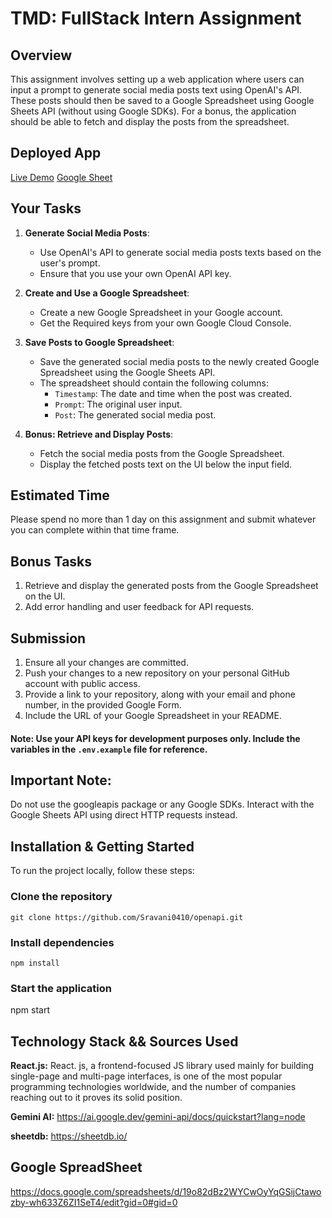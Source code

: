 # TMD: FullStack Intern Assignment

## Overview

This assignment involves setting up a web application where users can input a prompt to generate social media posts text using OpenAI's API. These posts should then be saved to a Google Spreadsheet using Google Sheets API (without using Google SDKs). For a bonus, the application should be able to fetch and display the posts from the spreadsheet.

## Deployed App
[Live Demo](https://openapi-nine.vercel.app/)
[Google Sheet](https://docs.google.com/spreadsheets/d/19o82dBz2WYCwOyYqGSijCtawozby-wh633Z6ZI1SeT4/edit?gid=0#gid=0)

## Your Tasks

1. **Generate Social Media Posts**:

   - Use OpenAI's API to generate social media posts texts based on the user's prompt.
   - Ensure that you use your own OpenAI API key.

2. **Create and Use a Google Spreadsheet**:

   - Create a new Google Spreadsheet in your Google account.
   - Get the Required keys from your own Google Cloud Console.

3. **Save Posts to Google Spreadsheet**:

   - Save the generated social media posts to the newly created Google Spreadsheet using the Google Sheets API.
   - The spreadsheet should contain the following columns:
     - `Timestamp`: The date and time when the post was created.
     - `Prompt`: The original user input.
     - `Post`: The generated social media post.

4. **Bonus: Retrieve and Display Posts**:
   - Fetch the social media posts from the Google Spreadsheet.
   - Display the fetched posts text on the UI below the input field.

## Estimated Time

Please spend no more than 1 day on this assignment and submit whatever you can complete within that time frame.

## Bonus Tasks

1. Retrieve and display the generated posts from the Google Spreadsheet on the UI.
2. Add error handling and user feedback for API requests.

## Submission

1. Ensure all your changes are committed.
2. Push your changes to a new repository on your personal GitHub account with public access.
3. Provide a link to your repository, along with your email and phone number, in the provided Google Form.
4. Include the URL of your Google Spreadsheet in your README.

#### Note: Use your API keys for development purposes only. Include the variables in the `.env.example` file for reference.

## Important Note:
Do not use the googleapis package or any Google SDKs. Interact with the Google Sheets API using direct HTTP requests instead.

## Installation & Getting Started
To run the project locally, follow these steps:

### Clone the repository

    git clone https://github.com/Sravani0410/openapi.git
    

### Install dependencies
 
    npm install 

### Start the application

   npm start

## Technology Stack && Sources Used

**React.js:** React. js, a frontend-focused JS library used mainly for building single-page and multi-page interfaces, is one of the most popular programming technologies worldwide, and the number of companies reaching out to it proves its solid position.

**Gemini AI:** https://ai.google.dev/gemini-api/docs/quickstart?lang=node

**sheetdb:** https://sheetdb.io/

## Google SpreadSheet

https://docs.google.com/spreadsheets/d/19o82dBz2WYCwOyYqGSijCtawozby-wh633Z6ZI1SeT4/edit?gid=0#gid=0